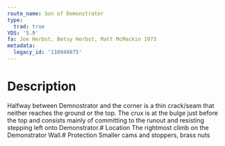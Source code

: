 ```yaml
---
route_name: Son of Demonstrator
type:
  trad: true
YDS: '5.9'
fa: Joe Herbst, Betsy Herbst, Matt McMackin 1973
metadata:
  legacy_id: '110949875'
---
```

# Description
Halfway between Demnostrator and the corner is a thin crack/seam that neither reaches the ground or the top. The crux is at the bulge just before the top and consists mainly of committing to the runout and resisting stepping left onto Demonstrator.# Location
The rightmost climb on the Demonstrator Wall.# Protection
Smaller cams and stoppers, brass nuts